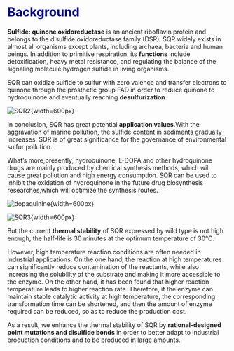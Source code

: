 <h1><font color=navy>Background</font></h1>

**Sulfide: quinone oxidoreductase** is an ancient riboflavin protein and belongs to the disulfide oxidoreductase family (DSR). SQR widely exists in almost all organisms except plants, including archaea, bacteria and human beings. In addition to primitive respiration, its **functions** include detoxification, heavy metal resistance, and regulating the balance of the signaling molecule hydrogen sulfide in living organisms.

SQR can oxidize sulfide to sulfur with zero valence and transfer electrons to quinone through the prosthetic group FAD in order to reduce quinone to hydroquinone and eventually reaching **desulfurization**.

![SQR2](..\..\img\SQR2.png){width=600px}



In conclusion, SQR has great potential **application values**.With the aggravation of marine pollution, the sulfide content in sediments gradually increases. SQR is of great significance for the governance of environmental sulfur pollution. 

What’s more,presently, hydroquinone, L-DOPA and other hydroquinone drugs are mainly produced by chemical synthesis methods, which will cause great pollution and high energy consumption. SQR can be used to inhibit the oxidation of hydroquinone in the future drug biosynthesis researches,which will optimize the synthesis routes.

![dopaquinine](..\..\img\dopaquinine.png){width=600px}





![SQR3](..\..\img\SQR3.png){width=600px}

But the current **thermal stability** of SQR expressed by wild type is not high enough, the half-life is 30 minutes at the optimum temperature of 30℃.

However, high temperature reaction conditions are often needed in industrial applications. On the one hand, the reaction at high temperatures can significantly reduce contamination of the reactants, while also increasing the solubility of the substrate and making it more accessible to the enzyme. On the other hand, it has been found that higher reaction temperature leads to higher reaction rate. Therefore, if the enzyme can maintain stable catalytic activity at high temperature, the corresponding transformation time can be shortened, and then the amount of enzyme required can be reduced, so as to reduce the production cost.

As a result, we enhance the thermal stability of SQR by **rational-designed point mutations and disulfide bonds** in order to better adapt to industrial production conditions and to be produced in large amounts.